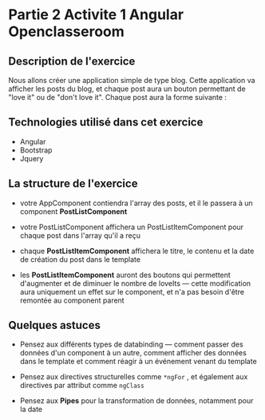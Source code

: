 # Partie 2 Activite 1 Angular Openclasseroom

## Description de l'exercice
Nous allons créer une application simple de type blog.  Cette application va afficher les posts du blog, et chaque post aura un bouton permettant de "love it" ou de "don't love it".  Chaque post aura la forme suivante : 

## Technologies utilisé dans cet exercice

* Angular
* Bootstrap
* Jquery

## La structure de l'exercice

* votre AppComponent contiendra l'array des posts, et il le passera à un component **PostListComponent**

* votre PostListComponent affichera un PostListItemComponent pour chaque post dans l'array qu'il a reçu

* chaque **PostListItemComponent** affichera le titre, le contenu et la date de création du post dans le template

* les **PostListItemComponent** auront des boutons qui permettent d'augmenter et de diminuer le nombre de loveIts — cette modification aura uniquement un effet sur le component, et n'a pas besoin d'être remontée au component parent

## Quelques astuces

* Pensez aux différents types de databinding — comment passer des données d'un component à un autre, comment afficher des données dans le template et comment réagir à un événement venant du template

* Pensez aux directives structurelles comme  <code>*ngFor</code>  , et également aux directives par attribut comme  <code>ngClass</code>

* Pensez aux **Pipes** pour la transformation de données, notamment pour la date